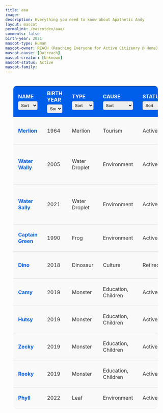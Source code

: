 ```yaml
---
title: aaa
image: 
description: Everything you need to know about Apathetic Andy
layout: mascot
permalink: /mascotdex/aaa/
comments: false
birth-year: 2021
mascot-type: Human
mascot-owner: REACH (Reaching Everyone for Active Citizenry @ Home)
mascot-cause: [Outreach]
mascot-creator: [Unknown]
mascot-status: Active
mascot-family:
---
```


<style>
  .mascot-details-table {
      margin: 20px 0;
      width: 100%;
      display: flex;
      justify-content: center;
  }

  .mascot-details-table table {
      width: 90%;
      max-width: 650px;
      border-collapse: collapse;
      background: #f9f9f9;
      border-radius: 10px;
      overflow: hidden;
  }

  .mascot-details-table th,
  .mascot-details-table td {
      padding: 12px 15px;
      text-align: left;
      border-bottom: 1px solid #ddd;
  }

  .mascot-details-table th {
      background: #005FEA;
      color: white;
      font-weight: bold;
      text-transform: uppercase;
  }

  .mascot-details-table td {
      color: #333;
  }

  .mascot-details-table tr:hover {
      background: #f1f1f1;
  }

  .mascot-details-table a {
      color: #005FEA;
      text-decoration: none;
      font-weight: bold;
  }

  .mascot-details-table a:hover {
      text-decoration: underline;
  }

  .mascot-details-table select {
      margin-top: 5px;
      width: 100%;
      padding: 4px;
      border-radius: 4px;
      border: 1px solid #ccc;
  }
</style>

<div class="mascot-details-table">
  <table id="mascotTable">
    <thead>
      <tr>
        <th>Name<br><select onchange="sortTable(0)"> 
          <option value="">Sort</option>
          <option value="asc">A-Z</option>
          <option value="desc">Z-A</option>
        </select></th>
        <th>Birth Year<br><select onchange="sortTable(1)">
          <option value="">Sort</option>
          <option value="asc">Oldest</option>
          <option value="desc">Newest</option>
        </select></th>
        <th>Type<br><select onchange="sortTable(2)">
          <option value="">Sort</option>
          <option value="asc">A-Z</option>
          <option value="desc">Z-A</option>
        </select></th>
        <th>Cause<br><select onchange="sortTable(3)">
          <option value="">Sort</option>
          <option value="asc">A-Z</option>
          <option value="desc">Z-A</option>
        </select></th>
        <th>Status<br><select onchange="sortTable(4)">
          <option value="">Sort</option>
          <option value="asc">A-Z</option>
          <option value="desc">Z-A</option>
        </select></th>
        <th>Mascot Family<br><select onchange="sortTable(5)">
          <option value="">Sort</option>
          <option value="asc">A-Z</option>
          <option value="desc">Z-A</option>
        </select></th>
        <th>Owner<br><select onchange="sortTable(6)">
          <option value="">Sort</option>
          <option value="asc">A-Z</option>
          <option value="desc">Z-A</option>
        </select></th>
      </tr>
    </thead>
    <tbody>
      <tr>
        <td><a href="https://www.designinsingapore.com/mascotdex/merlion/">Merlion</a></td>
        <td>1964</td>
        <td>Merlion</td>
        <td>Tourism</td>
        <td>Active</td>
        <td>-</td>
        <td>Singapore Tourism Board</td>
      </tr>
      <tr>
        <td><a href="https://www.designinsingapore.com/mascotdex/water-wally/">Water Wally</a></td>
        <td>2005</td>
        <td>Water Droplet</td>
        <td>Environment</td>
        <td>Active</td>
        <td>-</td>
        <td>PUB, Singapore’s National Water Agency</td>
      </tr>
      <tr>
        <td><a href="https://www.designinsingapore.com/mascotdex/water-sally/">Water Sally</a></td>
        <td>2021</td>
        <td>Water Droplet</td>
        <td>Environment</td>
        <td>Active</td>
        <td>-</td>
        <td>PUB, Singapore’s National Water Agency</td>
      </tr>
      <tr>
        <td><a href="https://www.designinsingapore.com/mascotdex/captain-green/">Captain Green</a></td>
        <td>1990</td>
        <td>Frog</td>
        <td>Environment</td>
        <td>Active</td>
        <td>-</td>
        <td>National Environment Agency</td>
      </tr>
      <tr>
        <td><a href="https://www.designinsingapore.com/mascotdex/dino/">Dino</a></td>
        <td>2018</td>
        <td>Dinosaur</td>
        <td>Culture</td>
        <td>Retired</td>
        <td>-</td>
        <td>National Heritage Board</td>
      </tr>
      <tr>
        <td><a href="https://www.designinsingapore.com/mascotdex/camy/">Camy</a></td>
        <td>2019</td>
        <td>Monster</td>
        <td>Education, Children</td>
        <td>Active</td>
        <td>Monsters United</td>
        <td>National Library Board</td>
      </tr>
      <tr>
        <td><a href="https://www.designinsingapore.com/mascotdex/hutsy/">Hutsy</a></td>
        <td>2019</td>
        <td>Monster</td>
        <td>Education, Children</td>
        <td>Active</td>
        <td>Monsters United</td>
        <td>National Library Board</td>
      </tr>
      <tr>
        <td><a href="https://www.designinsingapore.com/mascotdex/zecky/">Zecky</a></td>
        <td>2019</td>
        <td>Monster</td>
        <td>Education, Children</td>
        <td>Active</td>
        <td>Monsters United</td>
        <td>National Library Board</td>
      </tr>
      <tr>
        <td><a href="https://www.designinsingapore.com/mascotdex/rooky/">Rooky</a></td>
        <td>2019</td>
        <td>Monster</td>
        <td>Education, Children</td>
        <td>Active</td>
        <td>Monsters United</td>
        <td>National Library Board</td>
      </tr>
      <tr>
        <td><a href="https://www.designinsingapore.com/mascotdex/phyll/">Phyll</a></td>
        <td>2022</td>
        <td>Leaf</td>
        <td>Environment</td>
        <td>Active</td>
        <td>-</td>
        <td>National Parks Board</td>
      </tr>
    </tbody>
  </table>
</div>

<script>
  function sortTable(colIndex) {
    const table = document.getElementById("mascotTable");
    const select = table.querySelectorAll("select")[colIndex];
    const direction = select.value;
    if (!direction) return;

    const tbody = table.tBodies[0];
    const rows = Array.from(tbody.rows);

    rows.sort((a, b) => {
      const cellA = a.cells[colIndex].innerText.trim().toLowerCase();
      const cellB = b.cells[colIndex].innerText.trim().toLowerCase();
      if (direction === "asc") return cellA.localeCompare(cellB);
      else return cellB.localeCompare(cellA);
    });

    rows.forEach(row => tbody.appendChild(row));
  }
</script>
